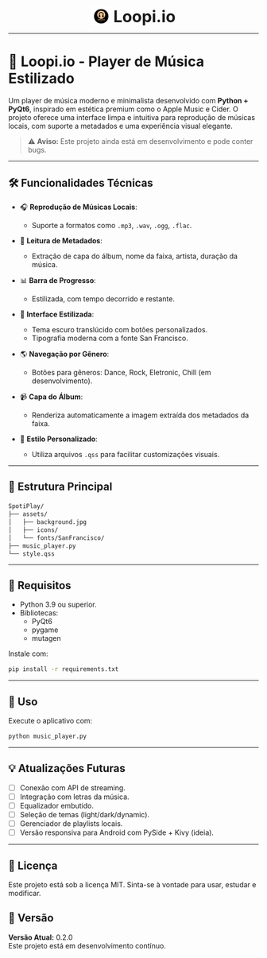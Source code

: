 <p align="center">
  <img src="assets/Loopi.io.png" alt="Loopi.io Logo" width="40" style="vertical-align: middle;"/>
  <span style="font-size: 32px; font-weight: bold; vertical-align: middle;"> Loopi.io</span>
</p>

---

# 🎵 Loopi.io - Player de Música Estilizado

Um player de música moderno e minimalista desenvolvido com **Python + PyQt6**, inspirado em estética premium como o Apple Music e Cider. O projeto oferece uma interface limpa e intuitiva para reprodução de músicas locais, com suporte a metadados e uma experiência visual elegante.

> ⚠️ **Aviso:** Este projeto ainda está em desenvolvimento e pode conter bugs.

---

## 🛠️ Funcionalidades Técnicas

- 🎧 **Reprodução de Músicas Locais**:
  - Suporte a formatos como `.mp3`, `.wav`, `.ogg`, `.flac`.

- 📑 **Leitura de Metadados**:
  - Extração de capa do álbum, nome da faixa, artista, duração da música.

- 📊 **Barra de Progresso**:
  - Estilizada, com tempo decorrido e restante.

- 🎨 **Interface Estilizada**:
  - Tema escuro translúcido com botões personalizados.
  - Tipografia moderna com a fonte San Francisco.

- 🌎 **Navegação por Gênero**:
  - Botões para gêneros: Dance, Rock, Eletronic, Chill (em desenvolvimento).

- 📹 **Capa do Álbum**:
  - Renderiza automaticamente a imagem extraída dos metadados da faixa.

- 📕 **Estilo Personalizado**:
  - Utiliza arquivos `.qss` para facilitar customizações visuais.

---

## 📄 Estrutura Principal

```
SpotiPlay/
├── assets/
│   ├── background.jpg
│   ├── icons/
│   └── fonts/SanFrancisco/
├── music_player.py
└── style.qss
```

---

## 📅 Requisitos

- Python 3.9 ou superior.
- Bibliotecas:
  - PyQt6
  - pygame
  - mutagen

Instale com:
```bash
pip install -r requirements.txt
```

---

## 📅 Uso

Execute o aplicativo com:
```bash
python music_player.py
```

---

## 💡 Atualizações Futuras

- [ ] Conexão com API de streaming.
- [ ] Integração com letras da música.
- [ ] Equalizador embutido.
- [ ] Seleção de temas (light/dark/dynamic).
- [ ] Gerenciador de playlists locais.
- [ ] Versão responsiva para Android com PySide + Kivy (ideia).

---

## 💼 Licença

Este projeto está sob a licença MIT. Sinta-se à vontade para usar, estudar e modificar.

## 📌 Versão
**Versão Atual:** 0.2.0  
Este projeto está em desenvolvimento contínuo.


